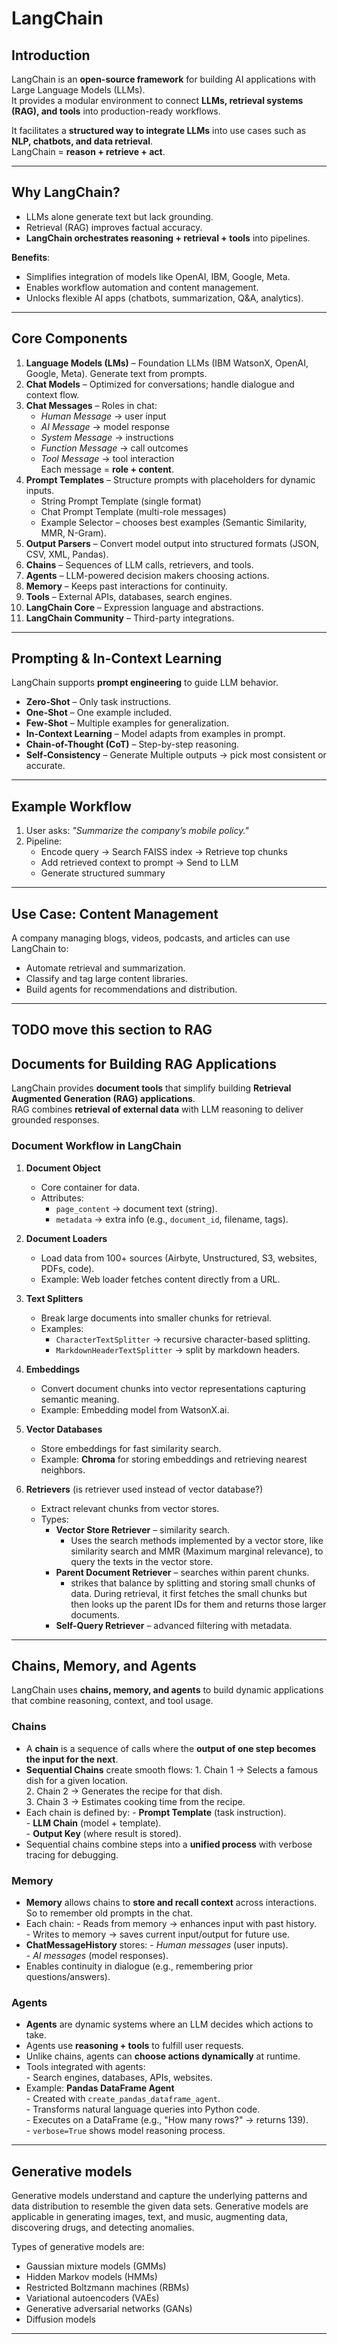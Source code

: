 # LangChain

## Introduction
LangChain is an **open-source framework** for building AI applications with Large Language Models (LLMs).  
It provides a modular environment to connect **LLMs, retrieval systems (RAG), and tools** into production-ready workflows.  

It facilitates a **structured way to integrate LLMs** into use cases such as **NLP, chatbots, and data retrieval**.  
LangChain = **reason + retrieve + act**.

---

## Why LangChain?
- LLMs alone generate text but lack grounding.  
- Retrieval (RAG) improves factual accuracy.  
- **LangChain orchestrates reasoning + retrieval + tools** into pipelines.  

**Benefits**:  
- Simplifies integration of models like OpenAI, IBM, Google, Meta.  
- Enables workflow automation and content management.  
- Unlocks flexible AI apps (chatbots, summarization, Q&A, analytics).  

---

## Core Components
1. **Language Models (LMs)** – Foundation LLMs (IBM WatsonX, OpenAI, Google, Meta). Generate text from prompts.  
2. **Chat Models** – Optimized for conversations; handle dialogue and context flow.  
3. **Chat Messages** – Roles in chat:
      - *Human Message* → user input  
      - *AI Message* → model response  
      - *System Message* → instructions  
      - *Function Message* → call outcomes  
      - *Tool Message* → tool interaction  
   Each message = **role + content**.  
4. **Prompt Templates** – Structure prompts with placeholders for dynamic inputs.  
      - String Prompt Template (single format)  
      - Chat Prompt Template (multi-role messages)  
      - Example Selector – chooses best examples (Semantic Similarity, MMR, N-Gram).  
5. **Output Parsers** – Convert model output into structured formats (JSON, CSV, XML, Pandas).  
6. **Chains** – Sequences of LLM calls, retrievers, and tools.  
7. **Agents** – LLM-powered decision makers choosing actions.  
8. **Memory** – Keeps past interactions for continuity.  
9. **Tools** – External APIs, databases, search engines.  
10. **LangChain Core** – Expression language and abstractions.  
11. **LangChain Community** – Third-party integrations.  

---

## Prompting & In-Context Learning
LangChain supports **prompt engineering** to guide LLM behavior.  

- **Zero-Shot** – Only task instructions.  
- **One-Shot** – One example included.  
- **Few-Shot** – Multiple examples for generalization.  
- **In-Context Learning** – Model adapts from examples in prompt.  
- **Chain-of-Thought (CoT)** – Step-by-step reasoning.  
- **Self-Consistency** – Generate Multiple outputs → pick most consistent or accurate.

---

## Example Workflow
1. User asks: *"Summarize the company’s mobile policy."*  
2. Pipeline:  
      - Encode query → Search FAISS index → Retrieve top chunks  
      - Add retrieved context to prompt → Send to LLM  
      - Generate structured summary  

---

## Use Case: Content Management
A company managing blogs, videos, podcasts, and articles can use LangChain to:  
- Automate retrieval and summarization.  
- Classify and tag large content libraries.  
- Build agents for recommendations and distribution.  

---
## TODO move this section to RAG
## Documents for Building RAG Applications

LangChain provides **document tools** that simplify building **Retrieval Augmented Generation (RAG) applications**.  
RAG combines **retrieval of external data** with LLM reasoning to deliver grounded responses.

### Document Workflow in LangChain
1. **Document Object**  
      - Core container for data.  
      - Attributes:  
         - `page_content` → document text (string).  
         - `metadata` → extra info (e.g., `document_id`, filename, tags).  

2. **Document Loaders**  
      - Load data from 100+ sources (Airbyte, Unstructured, S3, websites, PDFs, code).  
      - Example: Web loader fetches content directly from a URL.  

3. **Text Splitters**  
      - Break large documents into smaller chunks for retrieval.  
      - Examples:  
         - `CharacterTextSplitter` → recursive character-based splitting.  
         - `MarkdownHeaderTextSplitter` → split by markdown headers.  

4. **Embeddings**  
      - Convert document chunks into vector representations capturing semantic meaning.  
      - Example: Embedding model from WatsonX.ai.  

5. **Vector Databases**  
      - Store embeddings for fast similarity search.  
      - Example: **Chroma** for storing embeddings and retrieving nearest neighbors.  

6. **Retrievers**  (is retriever used instead of vector database?)
      - Extract relevant chunks from vector stores.  
      - Types:  
         - **Vector Store Retriever** – similarity search.
            - Uses the search methods implemented by a vector store, like similarity search and MMR (Maximum marginal relevance), to query the texts in the vector store.
         - **Parent Document Retriever** – searches within parent chunks.
            - strikes that balance by splitting and storing small chunks of data. During retrieval, it first fetches the small chunks but then looks up the parent IDs for them and returns those larger documents.
         - **Self-Query Retriever** – advanced filtering with metadata. 

---

## Chains, Memory, and Agents

LangChain uses **chains, memory, and agents** to build dynamic applications that combine reasoning, context, and tool usage.  

### Chains
- A **chain** is a sequence of calls where the **output of one step becomes the input for the next**.  
- **Sequential Chains** create smooth flows:
      1. Chain 1 → Selects a famous dish for a given location.  
      2. Chain 2 → Generates the recipe for that dish.  
      3. Chain 3 → Estimates cooking time from the recipe.  
- Each chain is defined by:
      - **Prompt Template** (task instruction).  
      - **LLM Chain** (model + template).  
      - **Output Key** (where result is stored).  
- Sequential chains combine steps into a **unified process** with verbose tracing for debugging.

### Memory
- **Memory** allows chains to **store and recall context** across interactions. So to remember old prompts in the chat.
- Each chain:
      - Reads from memory → enhances input with past history.  
      - Writes to memory → saves current input/output for future use.  
- **ChatMessageHistory** stores:
      - *Human messages* (user inputs).  
      - *AI messages* (model responses).  
- Enables continuity in dialogue (e.g., remembering prior questions/answers).

### Agents
- **Agents** are dynamic systems where an LLM decides which actions to take.  
- Agents use **reasoning + tools** to fulfill user requests.  
- Unlike chains, agents can **choose actions dynamically** at runtime.  
- Tools integrated with agents:  
      - Search engines, databases, APIs, websites.  
- Example: **Pandas DataFrame Agent**  
      - Created with `create_pandas_dataframe_agent`.  
      - Transforms natural language queries into Python code.  
      - Executes on a DataFrame (e.g., "How many rows?" → returns 139).  
      - `verbose=True` shows model reasoning process.  

---

## Generative models
Generative models understand and capture the underlying patterns and data distribution to resemble the given data sets. Generative models are applicable in generating images, text, and music, augmenting data, discovering drugs, and detecting anomalies. 

Types of generative models are: 

- Gaussian mixture models (GMMs)
- Hidden Markov models (HMMs)
- Restricted Boltzmann machines (RBMs)
- Variational autoencoders (VAEs)
- Generative adversarial networks (GANs)
- Diffusion models

---
